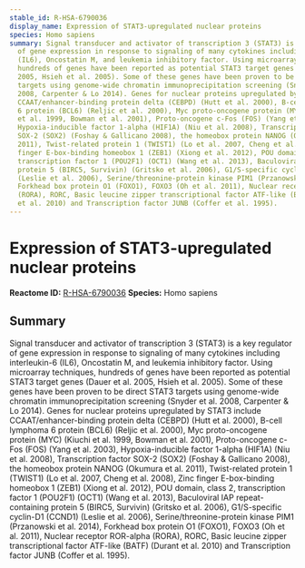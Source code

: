 ```yaml
---
stable_id: R-HSA-6790036
display_name: Expression of STAT3-upregulated nuclear proteins
species: Homo sapiens
summary: Signal transducer and activator of transcription 3 (STAT3) is a key regulator
  of gene expression in response to signaling of many cytokines including interleukin-6
  (IL6), Oncostatin M, and leukemia inhibitory factor. Using microarray techniques,
  hundreds of genes have been reported as potential STAT3 target genes (Dauer et al.
  2005, Hsieh et al. 2005). Some of these genes have been proven to be direct STAT3
  targets using genome-wide chromatin immunoprecipitation screening (Snyder et al.
  2008, Carpenter & Lo 2014). Genes for nuclear proteins upregulated by STAT3 include
  CCAAT/enhancer-binding protein delta (CEBPD) (Hutt et al. 2000), B-cell lymphoma
  6 protein (BCL6) (Reljic et al. 2000), Myc proto-oncogene protein (MYC) (Kiuchi
  et al. 1999, Bowman et al. 2001), Proto-oncogene c-Fos (FOS) (Yang et al. 2003),
  Hypoxia-inducible factor 1-alpha (HIF1A) (Niu et al. 2008), Transcription factor
  SOX-2 (SOX2) (Foshay & Gallicano 2008), the homeobox protein NANOG (Okumura et al.
  2011), Twist-related protein 1 (TWIST1) (Lo et al. 2007, Cheng et al. 2008), Zinc
  finger E-box-binding homeobox 1 (ZEB1) (Xiong et al. 2012), POU domain, class 2,
  transcription factor 1 (POU2F1) (OCT1) (Wang et al. 2013), Baculoviral IAP repeat-containing
  protein 5 (BIRC5, Survivin) (Gritsko et al. 2006), G1/S-specific cyclin-D1 (CCND1)
  (Leslie et al. 2006), Serine/threonine-protein kinase PIM1 (Przanowski et al. 2014),
  Forkhead box protein O1 (FOXO1), FOXO3 (Oh et al. 2011), Nuclear receptor ROR-alpha
  (RORA), RORC, Basic leucine zipper transcriptional factor ATF-like (BATF) (Durant
  et al. 2010) and Transcription factor JUNB (Coffer et al. 1995).
---
```


# Expression of STAT3-upregulated nuclear proteins
**Reactome ID:** [R-HSA-6790036](https://reactome.org/content/detail/R-HSA-6790036)
**Species:** Homo sapiens

## Summary

Signal transducer and activator of transcription 3 (STAT3) is a key regulator of gene expression in response to signaling of many cytokines including interleukin-6 (IL6), Oncostatin M, and leukemia inhibitory factor. Using microarray techniques, hundreds of genes have been reported as potential STAT3 target genes (Dauer et al. 2005, Hsieh et al. 2005). Some of these genes have been proven to be direct STAT3 targets using genome-wide chromatin immunoprecipitation screening (Snyder et al. 2008, Carpenter & Lo 2014). Genes for nuclear proteins upregulated by STAT3 include CCAAT/enhancer-binding protein delta (CEBPD) (Hutt et al. 2000), B-cell lymphoma 6 protein (BCL6) (Reljic et al. 2000), Myc proto-oncogene protein (MYC) (Kiuchi et al. 1999, Bowman et al. 2001), Proto-oncogene c-Fos (FOS) (Yang et al. 2003), Hypoxia-inducible factor 1-alpha (HIF1A) (Niu et al. 2008), Transcription factor SOX-2 (SOX2) (Foshay & Gallicano 2008), the homeobox protein NANOG (Okumura et al. 2011), Twist-related protein 1 (TWIST1) (Lo et al. 2007, Cheng et al. 2008), Zinc finger E-box-binding homeobox 1 (ZEB1) (Xiong et al. 2012), POU domain, class 2, transcription factor 1 (POU2F1) (OCT1) (Wang et al. 2013), Baculoviral IAP repeat-containing protein 5 (BIRC5, Survivin) (Gritsko et al. 2006), G1/S-specific cyclin-D1 (CCND1) (Leslie et al. 2006), Serine/threonine-protein kinase PIM1 (Przanowski et al. 2014), Forkhead box protein O1 (FOXO1), FOXO3 (Oh et al. 2011), Nuclear receptor ROR-alpha (RORA), RORC, Basic leucine zipper transcriptional factor ATF-like (BATF) (Durant et al. 2010) and Transcription factor JUNB (Coffer et al. 1995).
